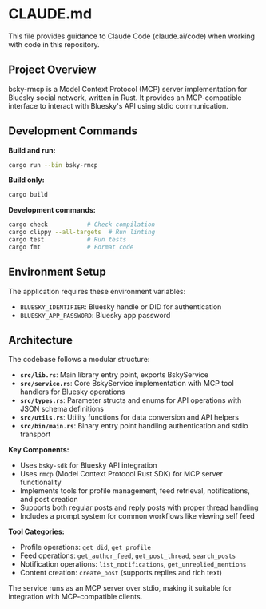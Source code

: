 # CLAUDE.md

This file provides guidance to Claude Code (claude.ai/code) when working with code in this repository.

## Project Overview

bsky-rmcp is a Model Context Protocol (MCP) server implementation for Bluesky social network, written in Rust. It provides an MCP-compatible interface to interact with Bluesky's API using stdio communication.

## Development Commands

**Build and run:**
```bash
cargo run --bin bsky-rmcp
```

**Build only:**
```bash
cargo build
```

**Development commands:**
```bash
cargo check           # Check compilation
cargo clippy --all-targets  # Run linting
cargo test            # Run tests
cargo fmt             # Format code
```

## Environment Setup

The application requires these environment variables:
- `BLUESKY_IDENTIFIER`: Bluesky handle or DID for authentication
- `BLUESKY_APP_PASSWORD`: Bluesky app password

## Architecture

The codebase follows a modular structure:

- **`src/lib.rs`**: Main library entry point, exports BskyService
- **`src/service.rs`**: Core BskyService implementation with MCP tool handlers for Bluesky operations
- **`src/types.rs`**: Parameter structs and enums for API operations with JSON schema definitions
- **`src/utils.rs`**: Utility functions for data conversion and API helpers
- **`src/bin/main.rs`**: Binary entry point handling authentication and stdio transport

**Key Components:**
- Uses `bsky-sdk` for Bluesky API integration
- Uses `rmcp` (Model Context Protocol Rust SDK) for MCP server functionality
- Implements tools for profile management, feed retrieval, notifications, and post creation
- Supports both regular posts and reply posts with proper thread handling
- Includes a prompt system for common workflows like viewing self feed

**Tool Categories:**
- Profile operations: `get_did`, `get_profile`
- Feed operations: `get_author_feed`, `get_post_thread`, `search_posts`
- Notification operations: `list_notifications`, `get_unreplied_mentions`
- Content creation: `create_post` (supports replies and rich text)

The service runs as an MCP server over stdio, making it suitable for integration with MCP-compatible clients.